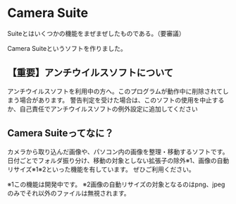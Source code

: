 # Camera Suite
Suiteとはいくつかの機能をまぜまぜしたものである。（要審議）

Camera Suiteというソフトを作りました。

## 【重要】アンチウイルスソフトについて
アンチウイルスソフトを利用中の方へ。このプログラムが動作中に削除されてしまう場合があります。
警告判定を受けた場合は、このソフトの使用を中止するか、自己責任でアンチウイルスソフトの例外設定に追加してください

## Camera Suiteってなに？
カメラから取り込んだ画像や、パソコン内の画像を整理・移動するソフトです。
日付ごとでフォルダ振り分け、移動の対象としない拡張子の除外※1、画像の自動リサイズ※1※2といった機能を有しています。
ぜひご利用ください。

※1この機能は開発中です。
※2画像の自動リサイズの対象となるのはpng、jpegのみでそれ以外のファイルは無視されます。
